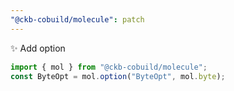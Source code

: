```yaml
---
"@ckb-cobuild/molecule": patch
---
```


:sparkles: Add option

```ts
import { mol } from "@ckb-cobuild/molecule";
const ByteOpt = mol.option("ByteOpt", mol.byte);
```
